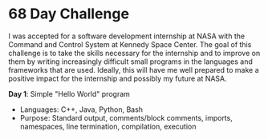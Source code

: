 # 68 Day Challenge
I was accepted for a software development internship at NASA with the Command and Control System at Kennedy Space Center.
The goal of this challenge is to take the skills necessary for the internship and to improve on them by writing increasingly difficult 
small programs in the languages and frameworks that are used. Ideally, this will have me well prepared to make a positive impact
for the internship and possibly my future at NASA.

**Day 1**: Simple "Hello World" program
* Languages: C++, Java, Python, Bash
* Purpose: Standard output, comments/block comments, imports, namespaces, line termination, compilation, execution
